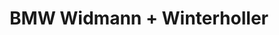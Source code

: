 ---
title: "BMW Widmann + Winterholler"
url: /fuerstenfeldbruck/bmw-widmann-winterholler/
shop: Autohaus
---